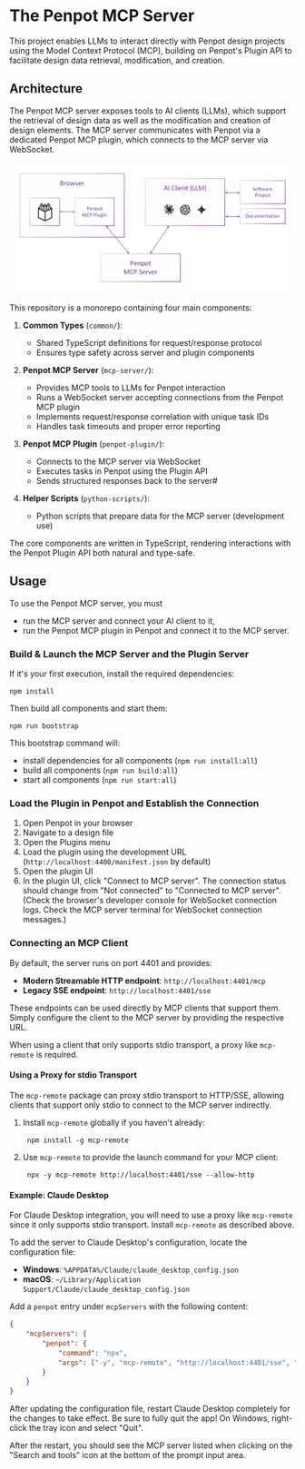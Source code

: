 # The Penpot MCP Server

This project enables LLMs to interact directly with Penpot design projects 
using the Model Context Protocol (MCP), building on Penpot's Plugin API
to facilitate design data retrieval, modification, and creation.


## Architecture

The Penpot MCP server exposes tools to AI clients (LLMs), which support the retrieval
of design data as well as the modification and creation of design elements.
The MCP server communicates with Penpot via a dedicated Penpot MCP plugin,
which connects to the MCP server via WebSocket.

![Architecture](resources/architecture.png)

This repository is a monorepo containing four main components:

1. **Common Types** (`common/`): 
   - Shared TypeScript definitions for request/response protocol
   - Ensures type safety across server and plugin components

2. **Penpot MCP Server** (`mcp-server/`): 
   - Provides MCP tools to LLMs for Penpot interaction
   - Runs a WebSocket server accepting connections from the Penpot MCP plugin
   - Implements request/response correlation with unique task IDs
   - Handles task timeouts and proper error reporting

3. **Penpot MCP Plugin** (`penpot-plugin/`):
   - Connects to the MCP server via WebSocket
   - Executes tasks in Penpot using the Plugin API  
   - Sends structured responses back to the server#

4. **Helper Scripts** (`python-scripts/`):
   - Python scripts that prepare data for the MCP server (development use)

The core components are written in TypeScript, rendering interactions with the
Penpot Plugin API both natural and type-safe.


## Usage

To use the Penpot MCP server, you must
 * run the MCP server and connect your AI client to it,
 * run the Penpot MCP plugin in Penpot and connect it to the MCP server.

### Build & Launch the MCP Server and the Plugin Server

If it's your first execution, install the required dependencies:
```shell
npm install
```

Then build all components and start them:
```shell
npm run bootstrap
```

This bootstrap command will: 
  * install dependencies for all components (`npm run install:all`)
  * build all components (`npm run build:all`)
  * start all components (`npm run start:all`)


### Load the Plugin in Penpot and Establish the Connection

1. Open Penpot in your browser
2. Navigate to a design file
3. Open the Plugins menu
4. Load the plugin using the development URL (`http://localhost:4400/manifest.json` by default)
5. Open the plugin UI
6. In the plugin UI, click "Connect to MCP server".
   The connection status should change from "Not connected" to "Connected to MCP server".  
   (Check the browser's developer console for WebSocket connection logs.
   Check the MCP server terminal for WebSocket connection messages.)

### Connecting an MCP Client

By default, the server runs on port 4401 and provides:

- **Modern Streamable HTTP endpoint**: `http://localhost:4401/mcp`
- **Legacy SSE endpoint**: `http://localhost:4401/sse`

These endpoints can be used directly by MCP clients that support them.
Simply configure the client to the MCP server by providing the respective URL.

When using a client that only supports stdio transport,
a proxy like `mcp-remote` is required.

#### Using a Proxy for stdio Transport

The `mcp-remote` package can proxy stdio transport to HTTP/SSE, 
allowing clients that support only stdio to connect to the MCP server indirectly.

1. Install `mcp-remote` globally if you haven't already:

        npm install -g mcp-remote

2. Use `mcp-remote` to provide the launch command for your MCP client:

        npx -y mcp-remote http://localhost:4401/sse --allow-http

#### Example: Claude Desktop

For Claude Desktop integration, you will need to use a proxy like `mcp-remote` since it only supports stdio transport.
Install `mcp-remote` as described above.

To add the server to Claude Desktop's configuration, locate the configuration file:

- **Windows**: `%APPDATA%/Claude/claude_desktop_config.json`
- **macOS**: `~/Library/Application Support/Claude/claude_desktop_config.json`

Add a `penpot` entry under `mcpServers` with the following content: 

```json
{
    "mcpServers": {
        "penpot": {
            "command": "npx",
            "args": ["-y", "mcp-remote", "http://localhost:4401/sse", "--allow-http"]
        }
    }
}
```

After updating the configuration file, restart Claude Desktop completely for the changes to take effect.
Be sure to fully quit the app! On Windows, right-click the tray icon and select "Quit".

After the restart, you should see the MCP server listed when clicking on the "Search and tools" icon at the bottom
of the prompt input area.
